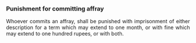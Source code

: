 ### Punishment for committing affray
<div style="text-align: justify">

Whoever commits an affray, shall be punished with imprisonment of either description for a term which may extend to one month, or with fine which may extend to one hundred rupees, or with both.

</div>
